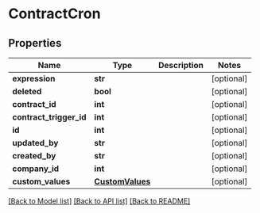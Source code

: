 # ContractCron

## Properties
Name | Type | Description | Notes
------------ | ------------- | ------------- | -------------
**expression** | **str** |  | [optional] 
**deleted** | **bool** |  | [optional] 
**contract_id** | **int** |  | [optional] 
**contract_trigger_id** | **int** |  | [optional] 
**id** | **int** |  | [optional] 
**updated_by** | **str** |  | [optional] 
**created_by** | **str** |  | [optional] 
**company_id** | **int** |  | [optional] 
**custom_values** | [**CustomValues**](CustomValues.md) |  | [optional] 

[[Back to Model list]](../README.md#documentation-for-models) [[Back to API list]](../README.md#documentation-for-api-endpoints) [[Back to README]](../README.md)


